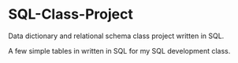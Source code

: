 # SQL-Class-Project
Data dictionary and relational schema class project written in SQL. 

A few simple tables in written in SQL for my SQL development class.

